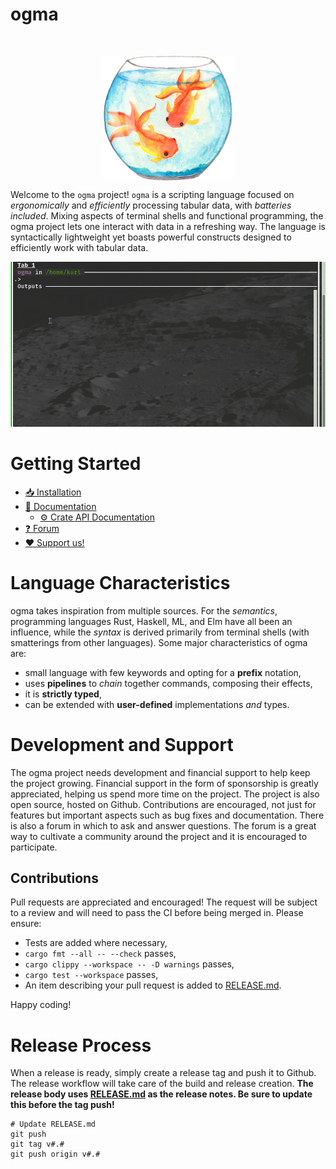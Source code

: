 # ogma

<p align="center">
<img 
src="./docs/assets/logo.png?raw=true"
style="height: 200px; display:block; margin: auto; padding-top: 30px"/>
</p>

Welcome to the `ogma` project!
`ogma` is a scripting language focused on _ergonomically_ and _efficiently_ 
processing tabular data, with _batteries included_.
Mixing aspects of terminal shells and functional programming, the ogma project lets one interact
with data in a refreshing way.
The language is syntactically lightweight yet boasts powerful constructs designed to
efficiently work with tabular data.

![](./docs/assets/common-cmds.filter.gif?raw=true)

# Getting Started

- [📥 Installation](https://daedalus.report/d/docs/Ogma.book/02%20getting%20started/2.1%20installation.md?pwd-raw=docs)
- [📖 Documentation](https://daedalus.report/d/docs/Ogma.book/01%20Introduction.md?pwd-raw=docs)
  - [⚙️ Crate API Documentation](https://kdr-aus.github.io/ogma/ogma/)
- [❓ Forum](https://forum.daedalus.report/)
- [❤️ Support us!](https://github.com/sponsors/kdr-aus)

# Language Characteristics

ogma takes inspiration from multiple sources. 
For the _semantics_, programming languages Rust, Haskell, ML, and Elm have
all been an influence, while the _syntax_ is derived primarily from terminal shells (with
smatterings from other languages). Some major characteristics of ogma are:
- small language with few keywords and opting for a **prefix** notation,
- uses **pipelines** to _chain_ together commands, composing their effects,
- it is **strictly typed**,
- can be extended with **user-defined** implementations _and_ types.


# Development and Support

The ogma project needs development and financial support to help keep the project growing.
Financial support in the form of sponsorship is greatly appreciated, helping us spend more time on
the project.
The project is also open source, hosted on Github. Contributions are encouraged, not just for
features but important aspects such as bug fixes and documentation.
There is also a forum in which to ask and answer questions. The forum is a great way to cultivate a
community around the project and it is encouraged to participate.

## Contributions
Pull requests are appreciated and encouraged! The request will be subject to a review and will 
need to pass the CI before being merged in. Please ensure:
- Tests are added where necessary,
- `cargo fmt --all -- --check` passes,
- `cargo clippy --workspace -- -D warnings` passes,
- `cargo test --workspace` passes,
- An item describing your pull request is added to [RELEASE.md](./RELEASE.md).

Happy coding!

# Release Process

When a release is ready, simply create a release tag and push it to Github.
The release workflow will take care of the build and release creation.
**The release body uses [RELEASE.md](./RELEASE.md) as the release notes.
Be sure to update this before the tag push!**

```
# Update RELEASE.md
git push
git tag v#.#
git push origin v#.#
```
